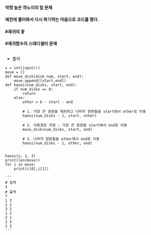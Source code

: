 #### 악명 높은 하노이의 탑 문제
#### 예전에 풀어봐서 다시 복기하는 마음으로 코드를 짰다.
#### #재귀의 꽃
#### #재귀함수의 스태디셀러 문제

##
* 풀이
```
x = int(input())
move = []
def move_disk(disk_num, start, end):
    move.append([start,end])
def hanoi(num_disks, start, end):
    if num_disks == 0:
        return
    else:
        other = 6 - start - end

        # 1. 가장 큰 원판을 제외하고 나머지 원판들을 start에서 other로 이동
        hanoi(num_disks - 1, start, other)

        # 2. 이동경로 저장 : 가장 큰 원판을 start에서 end로 이동
        move_disk(num_disks, start, end)

        # 3. 나머지 원판들을 other에서 end로 이동
        hanoi(num_disks - 1, other, end)


hanoi(x, 1, 3)
print(len(move))
for i in move:
    print(i[0],i[1])

'''
# 입력 
3
# 출력
7
1 3
1 2
3 2
1 3
2 1
2 3
1 3
'''
```
